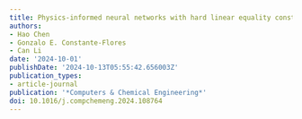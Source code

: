 ```yaml
---
title: Physics-informed neural networks with hard linear equality constraints
authors:
- Hao Chen
- Gonzalo E. Constante-Flores
- Can Li
date: '2024-10-01'
publishDate: '2024-10-13T05:55:42.656003Z'
publication_types:
- article-journal
publication: '*Computers & Chemical Engineering*'
doi: 10.1016/j.compchemeng.2024.108764
---
```

